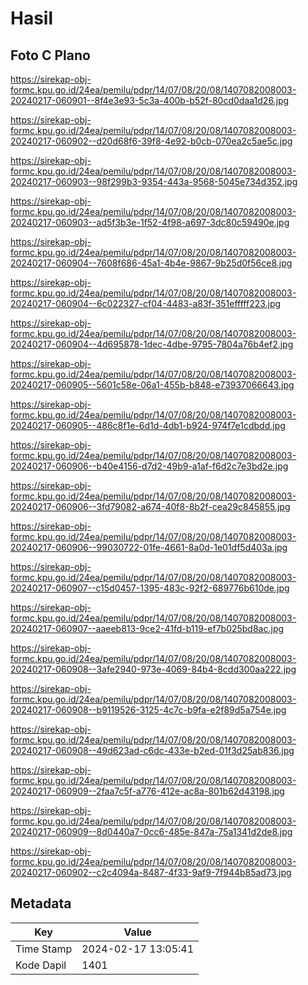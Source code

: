 # Hasil

## Foto C Plano

https://sirekap-obj-formc.kpu.go.id/24ea/pemilu/pdpr/14/07/08/20/08/1407082008003-20240217-060901--8f4e3e93-5c3a-400b-b52f-80cd0daa1d26.jpg

https://sirekap-obj-formc.kpu.go.id/24ea/pemilu/pdpr/14/07/08/20/08/1407082008003-20240217-060902--d20d68f6-39f8-4e92-b0cb-070ea2c5ae5c.jpg

https://sirekap-obj-formc.kpu.go.id/24ea/pemilu/pdpr/14/07/08/20/08/1407082008003-20240217-060903--98f299b3-9354-443a-9568-5045e734d352.jpg

https://sirekap-obj-formc.kpu.go.id/24ea/pemilu/pdpr/14/07/08/20/08/1407082008003-20240217-060903--ad5f3b3e-1f52-4f98-a697-3dc80c59490e.jpg

https://sirekap-obj-formc.kpu.go.id/24ea/pemilu/pdpr/14/07/08/20/08/1407082008003-20240217-060904--7608f686-45a1-4b4e-9867-9b25d0f56ce8.jpg

https://sirekap-obj-formc.kpu.go.id/24ea/pemilu/pdpr/14/07/08/20/08/1407082008003-20240217-060904--6c022327-cf04-4483-a83f-351efffff223.jpg

https://sirekap-obj-formc.kpu.go.id/24ea/pemilu/pdpr/14/07/08/20/08/1407082008003-20240217-060904--4d695878-1dec-4dbe-9795-7804a76b4ef2.jpg

https://sirekap-obj-formc.kpu.go.id/24ea/pemilu/pdpr/14/07/08/20/08/1407082008003-20240217-060905--5601c58e-06a1-455b-b848-e73937066643.jpg

https://sirekap-obj-formc.kpu.go.id/24ea/pemilu/pdpr/14/07/08/20/08/1407082008003-20240217-060905--486c8f1e-6d1d-4db1-b924-974f7e1cdbdd.jpg

https://sirekap-obj-formc.kpu.go.id/24ea/pemilu/pdpr/14/07/08/20/08/1407082008003-20240217-060906--b40e4156-d7d2-49b9-a1af-f6d2c7e3bd2e.jpg

https://sirekap-obj-formc.kpu.go.id/24ea/pemilu/pdpr/14/07/08/20/08/1407082008003-20240217-060906--3fd79082-a674-40f8-8b2f-cea29c845855.jpg

https://sirekap-obj-formc.kpu.go.id/24ea/pemilu/pdpr/14/07/08/20/08/1407082008003-20240217-060906--99030722-01fe-4661-8a0d-1e01df5d403a.jpg

https://sirekap-obj-formc.kpu.go.id/24ea/pemilu/pdpr/14/07/08/20/08/1407082008003-20240217-060907--c15d0457-1395-483c-92f2-689776b610de.jpg

https://sirekap-obj-formc.kpu.go.id/24ea/pemilu/pdpr/14/07/08/20/08/1407082008003-20240217-060907--aaeeb813-9ce2-41fd-b119-ef7b025bd8ac.jpg

https://sirekap-obj-formc.kpu.go.id/24ea/pemilu/pdpr/14/07/08/20/08/1407082008003-20240217-060908--3afe2940-973e-4069-84b4-8cdd300aa222.jpg

https://sirekap-obj-formc.kpu.go.id/24ea/pemilu/pdpr/14/07/08/20/08/1407082008003-20240217-060908--b9119526-3125-4c7c-b9fa-e2f89d5a754e.jpg

https://sirekap-obj-formc.kpu.go.id/24ea/pemilu/pdpr/14/07/08/20/08/1407082008003-20240217-060908--49d623ad-c6dc-433e-b2ed-01f3d25ab836.jpg

https://sirekap-obj-formc.kpu.go.id/24ea/pemilu/pdpr/14/07/08/20/08/1407082008003-20240217-060909--2faa7c5f-a776-412e-ac8a-801b62d43198.jpg

https://sirekap-obj-formc.kpu.go.id/24ea/pemilu/pdpr/14/07/08/20/08/1407082008003-20240217-060909--8d0440a7-0cc6-485e-847a-75a1341d2de8.jpg

https://sirekap-obj-formc.kpu.go.id/24ea/pemilu/pdpr/14/07/08/20/08/1407082008003-20240217-060902--c2c4094a-8487-4f33-9af9-7f944b85ad73.jpg


## Metadata

| Key        | Value               |
| ---------- | ------------------- |
| Time Stamp | 2024-02-17 13:05:41 |
| Kode Dapil | 1401                |



